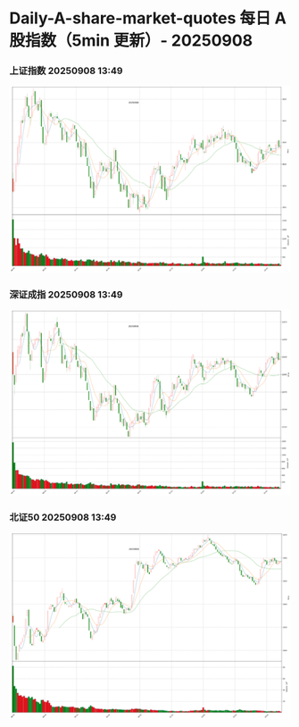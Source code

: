 
# Daily-A-share-market-quotes 每日 A 股指数（5min 更新）- 20250908

### 上证指数 20250908 13:49
![](./fig/2025/9/20250908-sh000001.png)

### 深证成指 20250908 13:49
![](./fig/2025/9/20250908-sz399001.png)

### 北证50 20250908 13:49
![](./fig/2025/9/20250908-bj899050.png)

